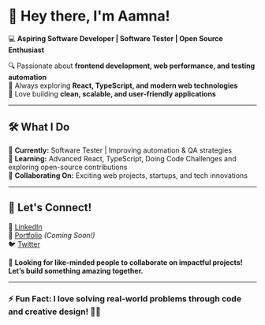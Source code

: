 # 👋 Hey there, I'm Aamna! 

💻 **Aspiring Software Developer | Software Tester | Open Source Enthusiast**  

🔍 Passionate about **frontend development, web performance, and testing automation**  
🚀 Always exploring **React, TypeScript, and modern web technologies**  
🌟 Love building **clean, scalable, and user-friendly applications**  

---

## 🛠️ **What I Do**
🔹 **Currently:** Software Tester | Improving automation & QA strategies  
🔹 **Learning:** Advanced React, TypeScript, Doing Code Challenges and exploring open-source contributions  
🔹 **Collaborating On:** Exciting web projects, startups, and tech innovations  

---

## 🚀 **Let's Connect!**
💼 [LinkedIn](https://www.linkedin.com/in/aamna-shahab-146509135)  
📂 [Portfolio](https://aamnashahab.com) *(Coming Soon!)*  
🐦 [Twitter](https://x.com/livmedafacologn) 

🌟 **Looking for like-minded people to collaborate on impactful projects! Let’s build something amazing together.**  

---

### ⚡ **Fun Fact:** I love solving real-world problems through code and creative design! 🎨✨
